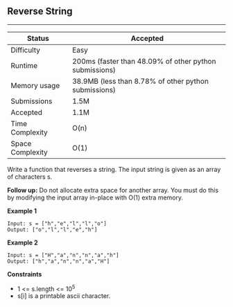 ## Reverse String
---------
| Status | Accepted |
| --- | --- |
| Difficulty | Easy |
| Runtime | 200ms (faster than 48.09% of other python submissions) |
| Memory usage | 38.9MB (less than 8.78% of other python submissions) |
| Submissions | 1.5M |
| Accepted | 1.1M |
| Time Complexity | O(n) |
| Space Complexity | O(1) |

Write a function that reverses a string. The input string is given as an array of characters s.

**Follow up:** Do not allocate extra space for another array. You must do this by modifying the input array in-place with O(1) extra memory.

**Example 1**
```
Input: s = ["h","e","l","l","o"]
Output: ["o","l","l","e","h"]
```

**Example 2**
```
Input: s = ["H","a","n","n","a","h"]
Output: ["h","a","n","n","a","H"]
```

**Constraints**
- 1 <= s.length <= 10<sup>5</sup>
- s[i] is a printable ascii character.
